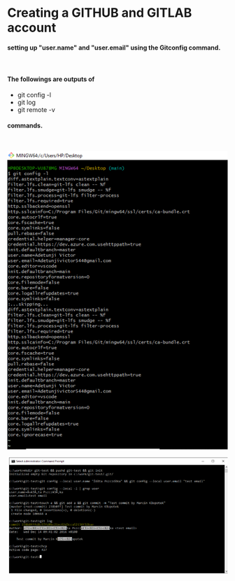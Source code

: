 # Creating a GITHUB and GITLAB account

#### setting up "user.name" and "user.email" using the Gitconfig command.
<br>

#### The followings are outputs of 
<ul>
    <li>
        git config -l 
    </li>
    <li>
        git log
    </li>
    <li>
        git remote -v
    </li>
</ul>

#### commands.
<br>

![my screenshots](../images/Screenshot%202022-09-16%20184314.png)
<br>

![my screenshots](../images/Screenshot%202022-09-17%20214500.png)